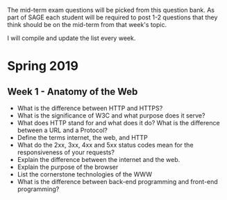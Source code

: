 The mid-term exam questions will be picked from this question bank. As part of SAGE each student will be required to post 1-2 questions that they think should be on the mid-term from that week's topic.

I will compile and update the list every week.

# Spring 2019

## Week 1 - Anatomy of the Web

- What is the difference between HTTP and HTTPS? 
- What is the significance of W3C and what purpose does it serve?
- What does HTTP stand for and what does it do? What is the difference between a URL and a Protocol?
- Define the terms internet, the web, and HTTP
- What do the 2xx, 3xx, 4xx and 5xx status codes mean for the responsiveness of your requests?
- Explain the difference between the internet and the web.  
- Explain the purpose of the browser
- List the cornerstone technologies of the WWW
- What is the difference between back-end programming and front-end programming?